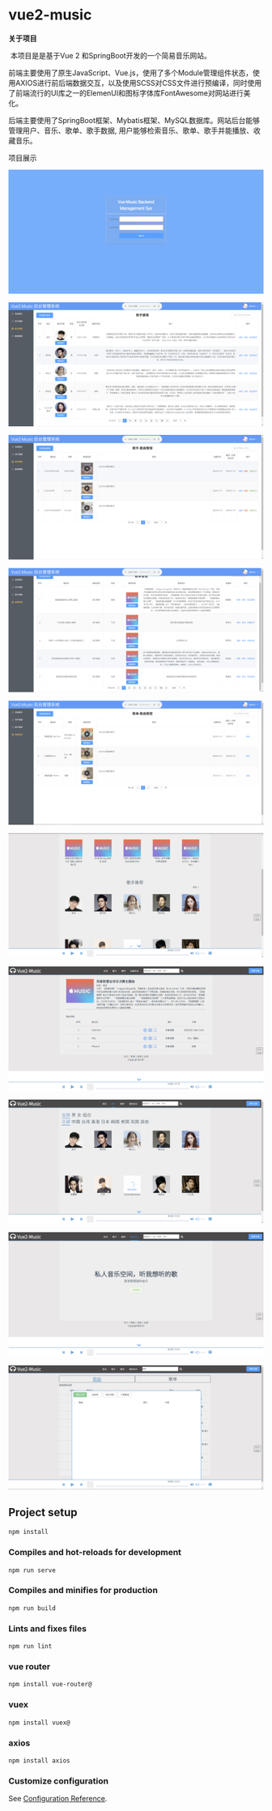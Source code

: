 # vue2-music

**关于项目**

​    本项目是是基于Vue 2 和SpringBoot开发的一个简易音乐网站。

​    前端主要使用了原生JavaScript、Vue.js，使用了多个Module管理组件状态，使用AXIOS进行前后端数据交互，以及使用SCSS对CSS文件进行预编译，同时使用了前端流行的UI库之一的ElemenUI和图标字体库FontAwesome对网站进行美化。

​    后端主要使用了SpringBoot框架、Mybatis框架、MySQL数据库。网站后台能够管理用户、音乐、歌单、歌手数据, 用户能够检索音乐、歌单、歌手并能播放、收藏音乐。



项目展示

![1](README.assets/1.png)

![2](README.assets/2.png)

![3](README.assets/3.png)

![4](README.assets/4.png)

![5](README.assets/5.png)

![6](README.assets/6.png)

![7](README.assets/7.png)

![8](README.assets/8.png)

![9](README.assets/9.png)

![11](README.assets/11-16772339369561.png)

## Project setup

```
npm install
```

### Compiles and hot-reloads for development
```
npm run serve
```

### Compiles and minifies for production
```
npm run build
```

### Lints and fixes files
```
npm run lint
```

### vue router
```
npm install vue-router@
```

### vuex
```
npm install vuex@
```

### axios
```
npm install axios
```

### Customize configuration
See [Configuration Reference](https://cli.vuejs.org/config/).
